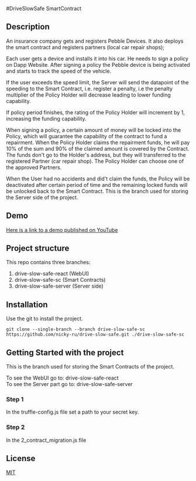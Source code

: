 #DriveSlowSafe SmartContract
## Description

An insurance company gets and registers Pebble Devices. It also deploys the smart contract and registers
partners (local car repair shops);

Each user gets a device and installs it into his car. He needs to sign a policy on Dapp Website.
After signing a policy the Pebble device is being activated and starts to track the speed of the
vehicle.

If the user exceeds the speed limit, the Server will send the datapoint of the speeding to the Smart Contract, i.e.
register a penalty, i.e the penalty multiplier of the Policy Holder will decrease leading to lower funding capability.

If policy period finishes, the rating of the Policy Holder will increment by 1, increasing the funding capability.

When signing a policy, a certain amount of money will be locked into the Policy, which will guarantee the capability
of the contract to fund a repairment. When the Policy Holder claims the repairment funds, he will pay
10% of the sum and 90% of the claimed amount is covered by the Contract. The funds don't go to the
Holder's address, but they will transferred to the registered Partner (car repair shop). The Policy Holder
can choose one of the approved Partners.

When the User had no accidents and did't claim the funds, the Policy will be deactivated after certain
period of time and the remaining locked funds will be unlocked back to the Smart Contract.
This is the branch used for storing the Server side of the project.

## Demo
[Here is a link to a demo published on YouTube](https://youtu.be/sXz3-jyW21Q)

## Project structure
This repo contains three branches:
1) drive-slow-safe-react (WebUI)
2) drive-slow-safe-sc (Smart Contracts)
3) drive-slow-safe-server (Server side)

## Installation

Use the git to install the project.

```
git clone --single-branch --branch drive-slow-safe-sc https://github.com/nicky-ru/drive-slow-safe.git ./drive-slow-safe-sc
```
## Getting Started with the project

This is the branch used for storing the Smart Contracts of the project.

To see the WebUI go to: drive-slow-safe-react \
To see the Server part go to: drive-slow-safe-server

### Step 1
In the truffle-config.js file set a path to your secret key.

### Step 2
In the 2_contract_migration.js file 

## License
[MIT](https://choosealicense.com/licenses/mit/)